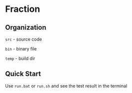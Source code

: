 # Fraction

## Organization

`src` - source code

`bin` - binary file

`temp` - build dir

## Quick Start

Use  `run.bat` or `run.sh` and see the test result in the terminal
